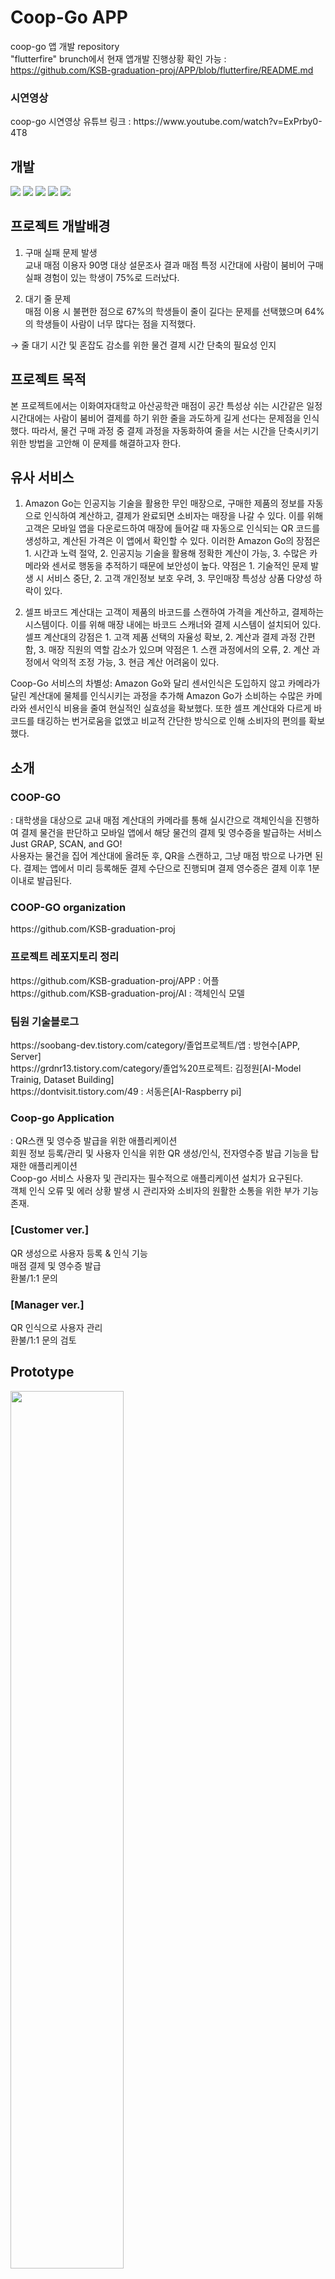 # Coop-Go APP
coop-go 앱 개발 repository
</br>
"flutterfire" brunch에서 현재 앱개발 진행상황 확인 가능 : https://github.com/KSB-graduation-proj/APP/blob/flutterfire/README.md

<h3>시연영상</h3>
coop-go 시연영상 유튜브 링크 : https://www.youtube.com/watch?v=ExPrby0-4T8
</br>

## 개발 
<img src="https://img.shields.io/badge/Android-green?style=for-the-badge&logo=Android&logoColor=black"/></a>
<img src="https://img.shields.io/badge/Ios-pink?style=for-the-badge&logo=Ios&logoColor=black"/></a>
<img src="https://img.shields.io/badge/Flutter-blue?style=for-the-badge&logo=Flutter&logoColor=black"/></a>
<img src="https://img.shields.io/badge/Dart-orange?style=for-the-badge&logo=Dart&logoColor=black"/></a>
<img src="https://img.shields.io/badge/Firebase-yellow?style=for-the-badge&logo=Firebase&logoColor=black"/></a>

## 프로젝트 개발배경
1. 구매 실패 문제 발생</br> 
교내 매점 이용자 90명 대상 설문조사 결과 매점 특정 시간대에 사람이 붐비어 구매 실패 경험이 있는 학생이 75%로 드러났다.</br>

2. 대기 줄 문제</br>
매점 이용 시 불편한 점으로 67%의 학생들이 줄이 길다는 문제를 선택했으며 64%의 학생들이 사람이 너무 많다는 점을 지적했다.</br>

→ 줄 대기 시간 및 혼잡도 감소를 위한 물건 결제 시간 단축의 필요성 인지</br>

## 프로젝트 목적
본 프로젝트에서는 이화여자대학교 아산공학관 매점이 공간 특성상 쉬는 시간같은 일정 시간대에는 사람이 붐비어 결제를 하기 위한 줄을 과도하게 길게 선다는 문제점을 인식했다. 따라서, 물건 구매 과정 중 결제 과정을 자동화하여 줄을 서는 시간을 단축시키기 위한 방법을 고안해 이 문제를 해결하고자 한다.

## 유사 서비스 

1. Amazon Go는 인공지능 기술을 활용한 무인 매장으로, 구매한 제품의 정보를 자동으로 인식하여 계산하고, 결제가 완료되면 소비자는 매장을 나갈 수 있다. 이를 위해 고객은 모바일 앱을 다운로드하여 매장에 들어갈 때 자동으로 인식되는 QR 코드를 생성하고, 계산된 가격은 이 앱에서 확인할 수 있다. 이러한 Amazon Go의 장점은 1. 시간과 노력 절약, 2. 인공지능 기술을 활용해 정확한 계산이 가능, 3. 수많은 카메라와 센서로 행동을 추적하기 때문에 보안성이 높다. 약점은 1. 기술적인 문제 발생 시 서비스 중단, 2. 고객 개인정보 보호 우려, 3. 무인매장 특성상 상품 다양성 하락이 있다.</br>

2. 셀프 바코드 계산대는 고객이 제품의 바코드를 스캔하여 가격을 계산하고, 결제하는 시스템이다. 이를 위해 매장 내에는 바코드 스캐너와 결제 시스템이 설치되어 있다. 셀프 계산대의 강점은 1. 고객 제품 선택의 자율성 확보, 2. 계산과 결제 과정 간편함, 3. 매장 직원의 역할 감소가 있으며 약점은 1. 스캔 과정에서의 오류, 2. 계산 과정에서 악의적 조정 가능, 3. 현금 계산 어려움이 있다.</br>

Coop-Go 서비스의 차별성: Amazon Go와 달리 센서인식은 도입하지 않고 카메라가 달린 계산대에 물체를 인식시키는 과정을 추가해 Amazon Go가 소비하는 수많은 카메라와 센서인식 비용을 줄여 현실적인 실효성을 확보했다. 또한 셀프 계산대와 다르게 바코드를 태깅하는 번거로움을 없앴고 비교적 간단한 방식으로 인해 소비자의 편의를 확보했다.</br>

## 소개
<h3> COOP-GO </h3>
: 대학생을 대상으로 교내 매점 계산대의 카메라를 통해 실시간으로 객체인식을 진행하여 결제 물건을 판단하고 모바일 앱에서 해당 물건의 결제 및 영수증을 발급하는 서비스
</br>
Just GRAP, SCAN, and GO! 
</br>
사용자는 물건을 집어 계산대에 올려둔 후, QR을 스캔하고, 그냥 매점 밖으로 나가면 된다.
결제는 앱에서 미리 등록해둔 결제 수단으로 진행되며 결제 영수증은 결제 이후 1분 이내로 발급된다.

<h3> COOP-GO organization </h3>
https://github.com/KSB-graduation-proj

<h3> 프로젝트 레포지토리 정리 </h3>
https://github.com/KSB-graduation-proj/APP : 어플 </br>
https://github.com/KSB-graduation-proj/AI : 객체인식 모델

<h3> 팀원 기술블로그 </h3>
https://soobang-dev.tistory.com/category/졸업프로젝트/앱 : 방현수[APP, Server] </br>
https://grdnr13.tistory.com/category/졸업%20프로젝트: 김정원[AI-Model Trainig, Dataset Building]</br> 
https://dontvisit.tistory.com/49 : 서동은[AI-Raspberry pi]</br>


<h3> Coop-go Application </h3>
: QR스캔 및 영수증 발급을 위한 애플리케이션
</br>
회원 정보 등록/관리 및 사용자 인식을 위한 QR 생성/인식, 전자영수증 발급 기능을 탑재한 애플리케이션
</br>
Coop-go 서비스 사용자 및 관리자는 필수적으로 애플리케이션 설치가 요구된다.
</br>
객체 인식 오류 및 에러 상황 발생 시 관리자와 소비자의 원활한 소통을 위한 부가 기능 존재.
</br>

<h3>[Customer ver.]</h3>
QR 생성으로 사용자 등록 & 인식 기능</br>
매점 결제 및 영수증 발급 </br>
환불/1:1 문의 </br>

<h3>[Manager ver.]</h3>
QR 인식으로 사용자 관리</br>
환불/1:1 문의 검토</br>

## Prototype
<img src = https://user-images.githubusercontent.com/90560533/204531213-05b78ce9-c3fc-416c-aaab-13942cb8cb83.png width="60%" height="60%">

## 프로젝트 예상 아키텍쳐
<img src = https://user-images.githubusercontent.com/90560533/206633888-3dfce158-62d8-4593-917e-add7927cdadd.png width="60%" height="60%">

## 팀원
Coop-go app 개발 팀원
|방현수|
|:---:|
|Frontend&Backend|


